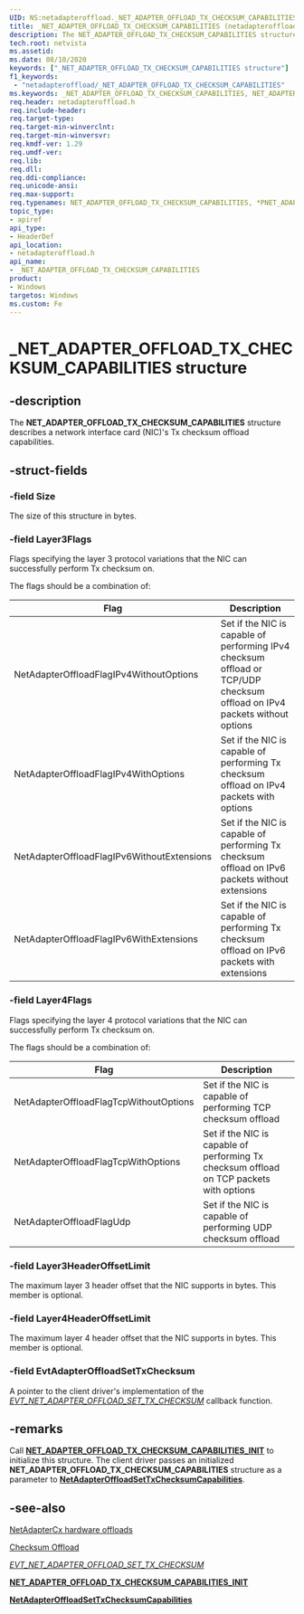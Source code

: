 ```yaml
---
UID: NS:netadapteroffload._NET_ADAPTER_OFFLOAD_TX_CHECKSUM_CAPABILITIES
title: _NET_ADAPTER_OFFLOAD_TX_CHECKSUM_CAPABILITIES (netadapteroffload.h)
description: The NET_ADAPTER_OFFLOAD_TX_CHECKSUM_CAPABILITIES structure describes a network interface card (NIC)'s capabilities for Tx checksum offload.
tech.root: netvista
ms.assetid:
ms.date: 08/10/2020
keywords: ["_NET_ADAPTER_OFFLOAD_TX_CHECKSUM_CAPABILITIES structure"]
f1_keywords:
 - "netadapteroffload/_NET_ADAPTER_OFFLOAD_TX_CHECKSUM_CAPABILITIES"
ms.keywords: _NET_ADAPTER_OFFLOAD_TX_CHECKSUM_CAPABILITIES, NET_ADAPTER_OFFLOAD_TX_CHECKSUM_CAPABILITIES, *PNET_ADAPTER_OFFLOAD_TX_CHECKSUM_CAPABILITIES, 
req.header: netadapteroffload.h
req.include-header:
req.target-type:
req.target-min-winverclnt:
req.target-min-winversvr:
req.kmdf-ver: 1.29
req.umdf-ver:
req.lib:
req.dll:
req.ddi-compliance:
req.unicode-ansi:
req.max-support:
req.typenames: NET_ADAPTER_OFFLOAD_TX_CHECKSUM_CAPABILITIES, *PNET_ADAPTER_OFFLOAD_TX_CHECKSUM_CAPABILITIES
topic_type: 
- apiref
api_type: 
- HeaderDef
api_location: 
- netadapteroffload.h
api_name: 
- _NET_ADAPTER_OFFLOAD_TX_CHECKSUM_CAPABILITIES
product:
- Windows
targetos: Windows
ms.custom: Fe
---
```


# _NET_ADAPTER_OFFLOAD_TX_CHECKSUM_CAPABILITIES structure

## -description

The **NET_ADAPTER_OFFLOAD_TX_CHECKSUM_CAPABILITIES** structure describes a network interface card (NIC)'s Tx checksum offload capabilities.

## -struct-fields

### -field Size

The size of this structure in bytes.

### -field Layer3Flags

Flags specifying the layer 3 protocol variations that the NIC can successfully perform Tx checksum on.

The flags should be a combination of:

| Flag | Description |
| --- | --- |
| NetAdapterOffloadFlagIPv4WithoutOptions | Set if the NIC is capable of performing IPv4 checksum offload or TCP/UDP checksum offload on IPv4 packets without options |
| NetAdapterOffloadFlagIPv4WithOptions | Set if the NIC is capable of performing Tx checksum offload on IPv4 packets with options |
| NetAdapterOffloadFlagIPv6WithoutExtensions | Set if the NIC is capable of performing Tx checksum offload on IPv6 packets without extensions |
| NetAdapterOffloadFlagIPv6WithExtensions | Set if the NIC is capable of performing Tx checksum offload on IPv6 packets with extensions |

### -field Layer4Flags

Flags specifying the layer 4 protocol variations that the NIC can successfully perform Tx checksum on.

The flags should be a combination of:

| Flag | Description |
| --- | --- |
| NetAdapterOffloadFlagTcpWithoutOptions | Set if the NIC is capable of performing TCP checksum offload |
| NetAdapterOffloadFlagTcpWithOptions | Set if the NIC is capable of performing Tx checksum offload on TCP packets with options |
| NetAdapterOffloadFlagUdp | Set if the NIC is capable of performing UDP checksum offload |

### -field Layer3HeaderOffsetLimit

The maximum layer 3 header offset that the NIC supports in bytes. This member is optional.

### -field Layer4HeaderOffsetLimit

The maximum layer 4 header offset that the NIC supports in bytes. This member is optional.

### -field EvtAdapterOffloadSetTxChecksum

A pointer to the client driver's implementation of the [*EVT_NET_ADAPTER_OFFLOAD_SET_TX_CHECKSUM*](nc-netadapteroffload-evt_net_adapter_offload_set_tx_checksum.md) callback function.

## -remarks

Call [**NET_ADAPTER_OFFLOAD_TX_CHECKSUM_CAPABILITIES_INIT**](nf-netadapteroffload-net_adapter_offload_tx_checksum_capabilities_init.md) to initialize this structure. The client driver passes an initialized **NET_ADAPTER_OFFLOAD_TX_CHECKSUM_CAPABILITIES** structure as a parameter to [**NetAdapterOffloadSetTxChecksumCapabilities**](nf-netadapteroffload-netadapteroffloadsettxchecksumcapabilities.md).

## -see-also

[NetAdapterCx hardware offloads](/windows-hardware/drivers/netcx/netadaptercx-hardware-offloads)

[Checksum Offload](/windows-hardware/drivers/netcx/checksum-offload)

[*EVT_NET_ADAPTER_OFFLOAD_SET_TX_CHECKSUM*](nc-netadapteroffload-evt_net_adapter_offload_set_tx_checksum.md)

[**NET_ADAPTER_OFFLOAD_TX_CHECKSUM_CAPABILITIES_INIT**](nf-netadapteroffload-net_adapter_offload_tx_checksum_capabilities_init.md)

[**NetAdapterOffloadSetTxChecksumCapabilities**](nf-netadapteroffload-netadapteroffloadsettxchecksumcapabilities.md)

